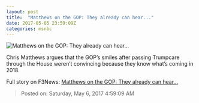 ```yaml
---
layout: post
title:  "Matthews on the GOP: They already can hear..."
date: 2017-05-05 23:59:09Z
categories: msnbc
---
```


![Matthews on the GOP: They already can hear...](http://media1.s-nbcnews.com/j/MSNBC/Components/Video/201705/2017-05-05T23-59-17-0Z--1280x720.video_1067x600.jpg)

Chris Matthews argues that the GOP’s smiles after passing Trumpcare through the House weren’t convincing because they know what’s coming in 2018.


Full story on F3News: [Matthews on the GOP: They already can hear...](http://www.f3nws.com/n/AqZPq)

> Posted on: Saturday, May 6, 2017 4:59:09 AM
